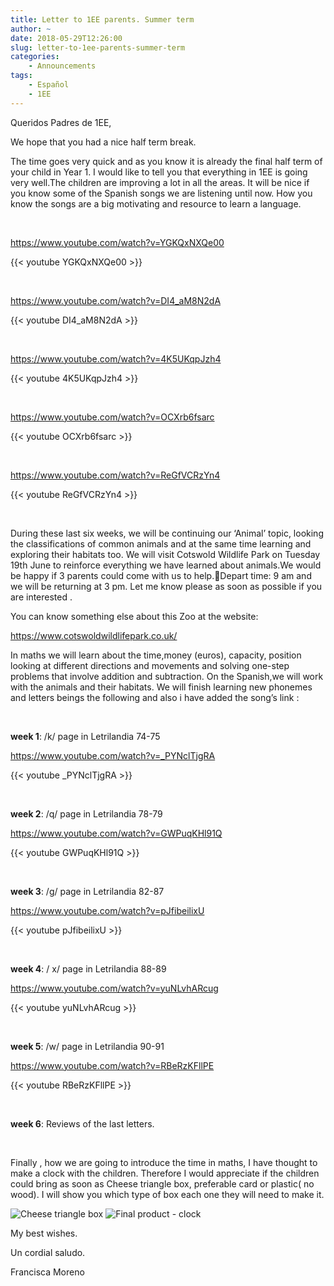 ```yaml
---
title: Letter to 1EE parents. Summer term
author: ~
date: 2018-05-29T12:26:00
slug: letter-to-1ee-parents-summer-term
categories:
    - Announcements
tags:
    - Español
    - 1EE
---
```


Queridos Padres de 1EE,

We hope that you had a nice half term break.

The time goes very quick and as you know it is already the final half term of your child in Year 1. I would like to tell you that everything in 1EE is going very well.The children are improving a lot in all the areas. It will be nice if you know some of the Spanish songs we are listening until now. How you know the songs are a big motivating and resource to learn a language.

&nbsp;

https://www.youtube.com/watch?v=YGKQxNXQe00

{{< youtube YGKQxNXQe00 >}}

&nbsp;

https://www.youtube.com/watch?v=DI4_aM8N2dA

{{< youtube DI4_aM8N2dA >}}

&nbsp;

https://www.youtube.com/watch?v=4K5UKqpJzh4

{{< youtube 4K5UKqpJzh4 >}}

&nbsp;

https://www.youtube.com/watch?v=OCXrb6fsarc

{{< youtube OCXrb6fsarc >}}

&nbsp;

https://www.youtube.com/watch?v=ReGfVCRzYn4

{{< youtube ReGfVCRzYn4 >}}

&nbsp;

During these last six weeks, we will be continuing our ‘Animal’ topic, looking the classifications of common animals and at the same time learning and exploring their habitats too. We will visit Cotswold Wildlife Park on Tuesday 19th June to reinforce everything we have learned about animals.We would be happy if 3 parents could come with us to help.Depart time: 9 am and we will be returning at 3 pm. Let me know please as soon as possible if you are interested .

You can know something else about this Zoo at the website:

https://www.cotswoldwildlifepark.co.uk/

In maths we will learn about the time,money (euros), capacity, position looking at different directions and movements and solving one-step problems that involve addition and subtraction.
On the Spanish,we will work with the animals and their habitats. We will finish learning new phonemes and letters beings the following and also i have added the song’s link :

&nbsp;

**week 1**: /k/ page in Letrilandia 74-75 

https://www.youtube.com/watch?v=_PYNclTjgRA

{{< youtube _PYNclTjgRA >}}

&nbsp;

**week 2**: /q/ page in Letrilandia 78-79 

https://www.youtube.com/watch?v=GWPuqKHl91Q

{{< youtube GWPuqKHl91Q >}}

&nbsp;

**week 3**: /g/ page in Letrilandia 82-87 

https://www.youtube.com/watch?v=pJfibeilixU

{{< youtube pJfibeilixU >}}

&nbsp;

**week 4**: / x/ page in Letrilandia 88-89 

https://www.youtube.com/watch?v=yuNLvhARcug

{{< youtube yuNLvhARcug >}}

&nbsp;

**week 5**: /w/ page in Letrilandia 90-91 

https://www.youtube.com/watch?v=RBeRzKFllPE 

{{< youtube RBeRzKFllPE >}}

&nbsp;

**week 6**: Reviews of the last letters.

&nbsp;

Finally , how we are going to introduce the time in maths, I have thought to make a clock with the children. Therefore I would appreciate if the children could bring as soon as Cheese triangle box, preferable card or plastic( no wood). I will show you which type of box each one they will need to make it.

![Cheese triangle box](/images/dairylea-triangles-box-EPH9EH.jpg) ![Final product - clock](/images/maxresdefault.jpg)

My best wishes. 

Un cordial saludo.

Francisca Moreno